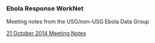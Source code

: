 ### Ebola Response WorkNet

Meeting notes from the USG/non-USG Ebola Data Group

[21 October 2014 Meeting Notes](https://gist.github.com/rrbaker/e7cc0883034e9716156e)